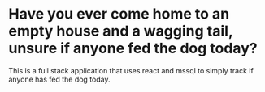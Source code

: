 # Have you ever come home to an empty house and a wagging tail, unsure if anyone fed the dog today?

This is a full stack application that uses react and mssql to simply track if anyone has fed the dog today.
